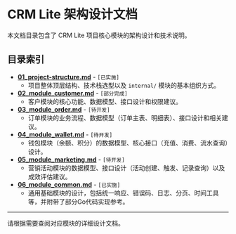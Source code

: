 # CRM Lite 架构设计文档

本文档目录包含了 CRM Lite 项目核心模块的架构设计和技术说明。

## 目录索引

- [**01_project-structure.md**](./01_project-structure.md) - `[已实施]`
  - 项目整体顶层结构、技术栈选型以及 `internal/` 模块的基本组织方式。
- [**02_module_customer.md**](./02_module_customer.md) - `[部分完成]`
  - 客户模块的核心功能、数据模型、接口设计和权限建议。
- [**03_module_order.md**](./03_module_order.md) - `[待开发]`
  - 订单模块的业务流程、数据模型（订单主表、明细表）、接口设计和相关建议。
- [**04_module_wallet.md**](./04_module_wallet.md) - `[待开发]`
  - 钱包模块（余额、积分）的数据模型、核心接口（充值、消费、流水查询）设计。
- [**05_module_marketing.md**](./05_module_marketing.md) - `[待开发]`
  - 营销活动模块的数据模型、接口设计（活动创建、触发、记录查询）以及成效评估建议。
- [**06_module_common.md**](./06_module_common.md) - `[已实施]`
  - 通用基础模块的设计，包括统一响应、错误码、日志、分页、时间工具等，并附带了部分Go代码实现参考。

---

请根据需要查阅对应模块的详细设计文档。
